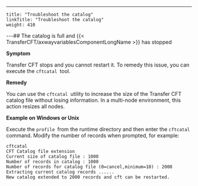 ---
    title: "Troubleshoot the catalog"
    linkTitle: "Troubleshoot the catalog"
    weight: 410
---## The catalog is full and {{< TransferCFT/axwayvariablesComponentLongName  >}} has stopped

****Symptom****

Transfer CFT stops and you cannot restart it. To remedy this issue, you can execute the `cftcatal `tool.

****Remedy****

You can use the `cftcatal `utility to increase the size of the Transfer CFT catalog file without losing information. In a multi-node environment, this action resizes all nodes.

****Example on Windows or Unix****

Execute the `profile `from the runtime directory and then enter the `cftcatal` command. Modify the number of records when prompted, for example:

```
cftcatal
CFT Catalog file extension
Current size of catalog file : 1000
Number of records in catalog : 1000
Number of records for catalog file (0=cancel,minimum=10) : 2000
Extracting current catalog records ......
New catalog extended to 2000 records and cft can be restarted.
```
